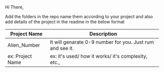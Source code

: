 Hi There,

Add the folders in the repo name them according to your project and also add details of the project in the readme in the below format

| Project Name      | Description |
| ----------- | ----------- |
| Alien_Number | It will genarate 0-9 number for you. Just rum and see it. |
| ex: Project Name      | ex: it's used/ how it works/ it's complexity, etc.,  |
